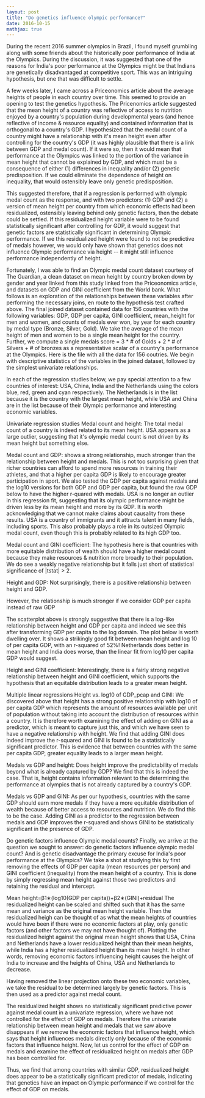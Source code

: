 ```yaml
---
layout: post
title: "Do genetics influence olympic performance?"
date: 2016-10-15
mathjax: true
---
```


During the recent 2016 summer olympics in Brazil, I found myself grumbling along with some friends about the historically poor performance of India at the Olympics. During the discussion, it was suggested that one of the reasons for India's poor performance at the Olympics might be that Indians are genetically disadvantaged at competitive sport. This was an intriguing hypothesis, but one that was difficult to settle.

A few weeks later, I came across a Priceonomics article about the average heights of people in each country over time. This seemed to provide an opening to test the genetics hypothesis. The Pricenomics article suggested that the mean height of a country was reflective of access to nutrition enjoyed by a country's population during developmental years (and hence reflective of income & resource equality) and contained information that is orthogonal to a country's GDP. I hypothesized that the medal count of a country might have a relationship with it's mean height even after controlling for the country's GDP (it was highly plausible that there is a link between GDP and medal count). If it were so, then it would mean that performance at the Olympics was linked to the portion of the variance in mean height that cannot be explained by GDP, and which must be a consequence of either (1) differences in inequality and/or (2) genetic predisposition. If we could eliminate the dependence of height on inequality, that would ostensibly leave only genetic predisposition. 

This suggested therefore, that if a regression is performed with olympic medal count as the response, and with two predictors: (1) GDP and (2) a version of mean height per country from which economic effects had been residualized, ostensibly leaving behind only genetic factors, then the debate could be settled. If this residualized height variable were to be found statistically significant after controlling for GDP, it would suggest that genetic factors are statistically significant in determining Olympic performance. If we this residualized height were found to not be predictive of medals however, we would only have shown that genetics does not influence Olympic performance via height -- it might still influence performance independently of height. 


Fortunately, I was able to find an Olympic medal count dataset courtesy of The Guardian, a clean dataset on mean height by country broken down by gender and year linked from this study linked from the Priceonomics article, and datasets on GDP and GINI coefficient from the World bank. What follows is an exploration of the relationships between these variables after performing the necessary joins, en route to the hypothesis test crafted above.  The final joined dataset contained data for 156 countries with the following variables: GDP, GDP per capita, GINI coefficient, mean_height for men and women, and counts of medals ever won, by year for each country by medal type (Bronze, Silver, Gold). We take the average of the mean height of men and women to be a single mean height for the country. Further, we compute a single medals score = 3 * # of Golds + 2 * # of Silvers + # of bronzes as a representative scalar of a country's performance at the Olympics. Here is the file with all the data for 156 coutries. We begin with descriptive statistics of the variables in the joined dataset, followed by the simplest univariate relationships.


In each of the regression studies below, we pay special attention to a few countries of interest: USA, China, India and the Netherlands using the colors blue, red, green and cyan respectively. The Netherlands is in the list because it is the country with the largest mean height, while USA and China are in the list because of their Olympic performance and interesting economic variables. 


Univariate regression studies
Medal count and height: The total medal count of a country is indeed related to its mean height. USA appears as a large outlier, suggesting that it's olympic medal count is not driven by its mean height but something else.


Medal count and GDP: shows a strong relationship, much stronger than the relationship between height and medals. This is not too surprising given that richer countries can afford to spend more resources in training their athletes, and that a higher per capita GDP is likely to encourage greater participation in sport. We also tested the GDP per capita against medals and the log10 versions for both GDP and GDP per capita, but found the raw GDP below to have the higher r-quared with medals. USA is no longer an outlier in this regression fit, suggesting that its olympic performance might be driven less by its mean height and more by its GDP. It is worth acknowledging that we cannot make claims about causality from these results. USA is a country of immigrants and it attracts talent in many fields, including sports. This also probably plays a role in its outsized Olympic medal count, even though this is probably related to its high GDP too.


Medal count and GINI coefficient: The hypothesis here is that countries with more equitable distribution of wealth should have a higher medal count because they make resources & nutrition more broadly to their population. We do see a weakly negative relationship but it falls just short of statistical significance of |tstat| > 2.


Height and GDP: Not surprisingly, there is a positive relationship between height and GDP.


However, the relationship is much stronger if we consider GDP per capita instead of raw GDP


The scatterplot above is strongly suggestive that there is a log-like relationship between height and GDP per capita and indeed we see this after transforming GDP per capita to the log domain. The plot below is worth dwelling over. It shows a strikingly good fit between mean height and log 10 of per capita GDP, with an r-squared of 52%! Netherlands does better in mean height and India does worse, than the linear fit from log10 per capita GDP would suggest. 


Height and GINI coefficient: Interestingly, there is a fairly strong negative relationship between height and GINI coefficient, which supports the hypothesis that an equitable distribution leads to a greater mean height. 


Multiple linear regressions
Height vs. log10 of GDP_pcap and GINI: We discovered above that height has a strong positive relationship with log10 of per capita GDP which represents the amount of resources available per unit of population without taking into account the distribution of resources within a country. It is therefore worth examining the effect of adding on GINI as a predictor, which is meant to capture just this, and which we have seen to have a negative relationship with height. We find that adding GINI does indeed improve the r-squared and GINI is found to be a statistically significant predictor. This is evidence that between countries with the same per capita GDP, greater equality leads to a larger mean height. 


Medals vs GDP and height: Does height improve the predictability of medals beyond what is already captured by GDP? We find that this is indeed the case. That is, height contains information relevant to the determining the performance at olympics that is not already captured by a country's GDP. 


Medals vs GDP and GINI: As per our hypothesis, countries with the same GDP should earn more medals if they have a more equitable distribution of wealth because of better access to resources and nutrition. We do find this to be the case. Adding GINI as a predictor to the regression between medals and GDP improves the r-squared and shows GINI to be statistically significant in the presence of GDP.  


Do genetic factors influence Olympic medal counts?
Finally, we arrive at the question we sought to answer: do genetic factors influence olympic medal count? And is genetic disadvantage the primary excuse for India's poor performance at the Olympics? We take a shot at studying this by first removing the effects of GDP per capita (mean resources per person) and GINI coefficient (inequality) from the mean height of a country. This is done by simply regressing mean height against those two predictors and retaining the residual and intercept. 

Mean height=β1∗(log10(GDP per capita))+β2∗(GINI)+residual
The residualized height can be scaled and shifted such that it has the same mean and variance as the original mean height variable. Then the residualized heigh can be thought of as what the mean heights of countries would have been if there were no economic factors at play, only genetic factors (and other factors we may not have thought of). Plotting the residualized height against the original mean height shows that USA, China and Netherlands have a lower residualized height than their mean heights, while India has a higher residualized height than its mean height. In other words, removing economic factors influencing height causes the height of India to increase and the heights of China, USA and Netherlands to decrease. 


Having removed the linear projection onto these two economic variables, we take the residual to be determined largely by genetic factors. This is then used as a predictor against medal count. 


The residualized height shows no statistically significant predictive power against medal count in a univariate regression, where we have not controlled for the effect of GDP on medals. Therefore the univariate relationship between mean height and medals that we saw above disappears if we remove the economic factors that influence height, which says that height influences medals directly only because of the economic factors that influence height. Now, let us control for the effect of GDP on medals and examine the effect of residualized height on medals after GDP has been controlled for. 


Thus, we find that among countries with similar GDP, residualized height does appear to be a statistically significant predictor of medals, indicating that genetics have an impact on Olympic performance if we control for the effect of GDP on medals. 

